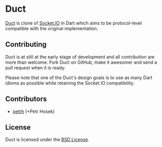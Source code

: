 # Duct

[Duct](http://github.com/petrh/duct) is clone of [Socket.IO](http://socket.io/) in Dart
which aims to be protocol-level compatible with the original implementation.

## Contributing

Duct is at still at the early stage of development and all contribution
are more than welcome. Fork Duct on GitHub, make it awesomer and send a
pull request when it is ready.

Please note that one of the Duct's design goals is to use as many Dart
idioms as possible while retaining the Socket.IO compatibility.

## Contributors

* [petrh](http://github.com/petrh) (+Petr Hosek)

## License

Duct is licensed under the [BSD License](http://code.google.com/google_bsd_license.html).
